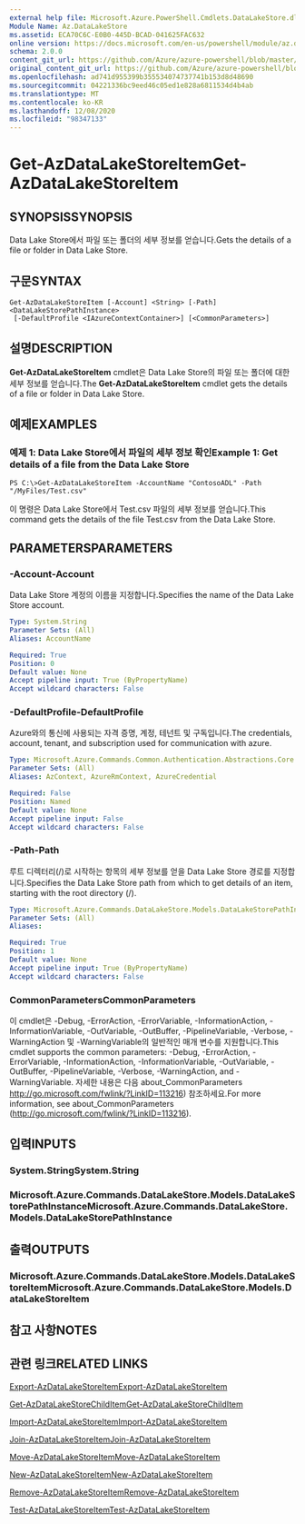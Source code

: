 ```yaml
---
external help file: Microsoft.Azure.PowerShell.Cmdlets.DataLakeStore.dll-Help.xml
Module Name: Az.DataLakeStore
ms.assetid: ECA70C6C-E0B0-445D-BCAD-041625FAC632
online version: https://docs.microsoft.com/en-us/powershell/module/az.datalakestore/get-azdatalakestoreitem
schema: 2.0.0
content_git_url: https://github.com/Azure/azure-powershell/blob/master/src/DataLakeStore/DataLakeStore/help/Get-AzDataLakeStoreItem.md
original_content_git_url: https://github.com/Azure/azure-powershell/blob/master/src/DataLakeStore/DataLakeStore/help/Get-AzDataLakeStoreItem.md
ms.openlocfilehash: ad741d955399b355534074737741b153d8d48690
ms.sourcegitcommit: 04221336bc9eed46c05ed1e828a6811534d4b4ab
ms.translationtype: MT
ms.contentlocale: ko-KR
ms.lasthandoff: 12/08/2020
ms.locfileid: "98347133"
---
```

# <span data-ttu-id="cd2ec-101">Get-AzDataLakeStoreItem</span><span class="sxs-lookup"><span data-stu-id="cd2ec-101">Get-AzDataLakeStoreItem</span></span>

## <span data-ttu-id="cd2ec-102">SYNOPSIS</span><span class="sxs-lookup"><span data-stu-id="cd2ec-102">SYNOPSIS</span></span>
<span data-ttu-id="cd2ec-103">Data Lake Store에서 파일 또는 폴더의 세부 정보를 얻습니다.</span><span class="sxs-lookup"><span data-stu-id="cd2ec-103">Gets the details of a file or folder in Data Lake Store.</span></span>

## <span data-ttu-id="cd2ec-104">구문</span><span class="sxs-lookup"><span data-stu-id="cd2ec-104">SYNTAX</span></span>

```
Get-AzDataLakeStoreItem [-Account] <String> [-Path] <DataLakeStorePathInstance>
 [-DefaultProfile <IAzureContextContainer>] [<CommonParameters>]
```

## <span data-ttu-id="cd2ec-105">설명</span><span class="sxs-lookup"><span data-stu-id="cd2ec-105">DESCRIPTION</span></span>
<span data-ttu-id="cd2ec-106">**Get-AzDataLakeStoreItem** cmdlet은 Data Lake Store의 파일 또는 폴더에 대한 세부 정보를 얻습니다.</span><span class="sxs-lookup"><span data-stu-id="cd2ec-106">The **Get-AzDataLakeStoreItem** cmdlet gets the details of a file or folder in Data Lake Store.</span></span>

## <span data-ttu-id="cd2ec-107">예제</span><span class="sxs-lookup"><span data-stu-id="cd2ec-107">EXAMPLES</span></span>

### <span data-ttu-id="cd2ec-108">예제 1: Data Lake Store에서 파일의 세부 정보 확인</span><span class="sxs-lookup"><span data-stu-id="cd2ec-108">Example 1: Get details of a file from the Data Lake Store</span></span>
```
PS C:\>Get-AzDataLakeStoreItem -AccountName "ContosoADL" -Path "/MyFiles/Test.csv"
```

<span data-ttu-id="cd2ec-109">이 명령은 Data Lake Store에서 Test.csv 파일의 세부 정보를 얻습니다.</span><span class="sxs-lookup"><span data-stu-id="cd2ec-109">This command gets the details of the file Test.csv from the Data Lake Store.</span></span>

## <span data-ttu-id="cd2ec-110">PARAMETERS</span><span class="sxs-lookup"><span data-stu-id="cd2ec-110">PARAMETERS</span></span>

### <span data-ttu-id="cd2ec-111">-Account</span><span class="sxs-lookup"><span data-stu-id="cd2ec-111">-Account</span></span>
<span data-ttu-id="cd2ec-112">Data Lake Store 계정의 이름을 지정합니다.</span><span class="sxs-lookup"><span data-stu-id="cd2ec-112">Specifies the name of the Data Lake Store account.</span></span>

```yaml
Type: System.String
Parameter Sets: (All)
Aliases: AccountName

Required: True
Position: 0
Default value: None
Accept pipeline input: True (ByPropertyName)
Accept wildcard characters: False
```

### <span data-ttu-id="cd2ec-113">-DefaultProfile</span><span class="sxs-lookup"><span data-stu-id="cd2ec-113">-DefaultProfile</span></span>
<span data-ttu-id="cd2ec-114">Azure와의 통신에 사용되는 자격 증명, 계정, 테넌트 및 구독입니다.</span><span class="sxs-lookup"><span data-stu-id="cd2ec-114">The credentials, account, tenant, and subscription used for communication with azure.</span></span>

```yaml
Type: Microsoft.Azure.Commands.Common.Authentication.Abstractions.Core.IAzureContextContainer
Parameter Sets: (All)
Aliases: AzContext, AzureRmContext, AzureCredential

Required: False
Position: Named
Default value: None
Accept pipeline input: False
Accept wildcard characters: False
```

### <span data-ttu-id="cd2ec-115">-Path</span><span class="sxs-lookup"><span data-stu-id="cd2ec-115">-Path</span></span>
<span data-ttu-id="cd2ec-116">루트 디렉터리(/)로 시작하는 항목의 세부 정보를 얻을 Data Lake Store 경로를 지정합니다.</span><span class="sxs-lookup"><span data-stu-id="cd2ec-116">Specifies the Data Lake Store path from which to get details of an item, starting with the root directory (/).</span></span>

```yaml
Type: Microsoft.Azure.Commands.DataLakeStore.Models.DataLakeStorePathInstance
Parameter Sets: (All)
Aliases:

Required: True
Position: 1
Default value: None
Accept pipeline input: True (ByPropertyName)
Accept wildcard characters: False
```

### <span data-ttu-id="cd2ec-117">CommonParameters</span><span class="sxs-lookup"><span data-stu-id="cd2ec-117">CommonParameters</span></span>
<span data-ttu-id="cd2ec-118">이 cmdlet은 -Debug, -ErrorAction, -ErrorVariable, -InformationAction, -InformationVariable, -OutVariable, -OutBuffer, -PipelineVariable, -Verbose, -WarningAction 및 -WarningVariable의 일반적인 매개 변수를 지원합니다.</span><span class="sxs-lookup"><span data-stu-id="cd2ec-118">This cmdlet supports the common parameters: -Debug, -ErrorAction, -ErrorVariable, -InformationAction, -InformationVariable, -OutVariable, -OutBuffer, -PipelineVariable, -Verbose, -WarningAction, and -WarningVariable.</span></span> <span data-ttu-id="cd2ec-119">자세한 내용은 다음 about_CommonParameters http://go.microsoft.com/fwlink/?LinkID=113216) 참조하세요.</span><span class="sxs-lookup"><span data-stu-id="cd2ec-119">For more information, see about_CommonParameters (http://go.microsoft.com/fwlink/?LinkID=113216).</span></span>

## <span data-ttu-id="cd2ec-120">입력</span><span class="sxs-lookup"><span data-stu-id="cd2ec-120">INPUTS</span></span>

### <span data-ttu-id="cd2ec-121">System.String</span><span class="sxs-lookup"><span data-stu-id="cd2ec-121">System.String</span></span>

### <span data-ttu-id="cd2ec-122">Microsoft.Azure.Commands.DataLakeStore.Models.DataLakeStorePathInstance</span><span class="sxs-lookup"><span data-stu-id="cd2ec-122">Microsoft.Azure.Commands.DataLakeStore.Models.DataLakeStorePathInstance</span></span>

## <span data-ttu-id="cd2ec-123">출력</span><span class="sxs-lookup"><span data-stu-id="cd2ec-123">OUTPUTS</span></span>

### <span data-ttu-id="cd2ec-124">Microsoft.Azure.Commands.DataLakeStore.Models.DataLakeStoreItem</span><span class="sxs-lookup"><span data-stu-id="cd2ec-124">Microsoft.Azure.Commands.DataLakeStore.Models.DataLakeStoreItem</span></span>

## <span data-ttu-id="cd2ec-125">참고 사항</span><span class="sxs-lookup"><span data-stu-id="cd2ec-125">NOTES</span></span>

## <span data-ttu-id="cd2ec-126">관련 링크</span><span class="sxs-lookup"><span data-stu-id="cd2ec-126">RELATED LINKS</span></span>

[<span data-ttu-id="cd2ec-127">Export-AzDataLakeStoreItem</span><span class="sxs-lookup"><span data-stu-id="cd2ec-127">Export-AzDataLakeStoreItem</span></span>](./Export-AzDataLakeStoreItem.md)

[<span data-ttu-id="cd2ec-128">Get-AzDataLakeStoreChildItem</span><span class="sxs-lookup"><span data-stu-id="cd2ec-128">Get-AzDataLakeStoreChildItem</span></span>](./Get-AzDataLakeStoreChildItem.md)

[<span data-ttu-id="cd2ec-129">Import-AzDataLakeStoreItem</span><span class="sxs-lookup"><span data-stu-id="cd2ec-129">Import-AzDataLakeStoreItem</span></span>](./Import-AzDataLakeStoreItem.md)

[<span data-ttu-id="cd2ec-130">Join-AzDataLakeStoreItem</span><span class="sxs-lookup"><span data-stu-id="cd2ec-130">Join-AzDataLakeStoreItem</span></span>](./Join-AzDataLakeStoreItem.md)

[<span data-ttu-id="cd2ec-131">Move-AzDataLakeStoreItem</span><span class="sxs-lookup"><span data-stu-id="cd2ec-131">Move-AzDataLakeStoreItem</span></span>](./Move-AzDataLakeStoreItem.md)

[<span data-ttu-id="cd2ec-132">New-AzDataLakeStoreItem</span><span class="sxs-lookup"><span data-stu-id="cd2ec-132">New-AzDataLakeStoreItem</span></span>](./New-AzDataLakeStoreItem.md)

[<span data-ttu-id="cd2ec-133">Remove-AzDataLakeStoreItem</span><span class="sxs-lookup"><span data-stu-id="cd2ec-133">Remove-AzDataLakeStoreItem</span></span>](./Remove-AzDataLakeStoreItem.md)

[<span data-ttu-id="cd2ec-134">Test-AzDataLakeStoreItem</span><span class="sxs-lookup"><span data-stu-id="cd2ec-134">Test-AzDataLakeStoreItem</span></span>](./Test-AzDataLakeStoreItem.md)


